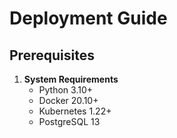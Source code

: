 # Deployment Guide

## Prerequisites

1. **System Requirements**
   - Python 3.10+
   - Docker 20.10+
   - Kubernetes 1.22+
   - PostgreSQL 13
